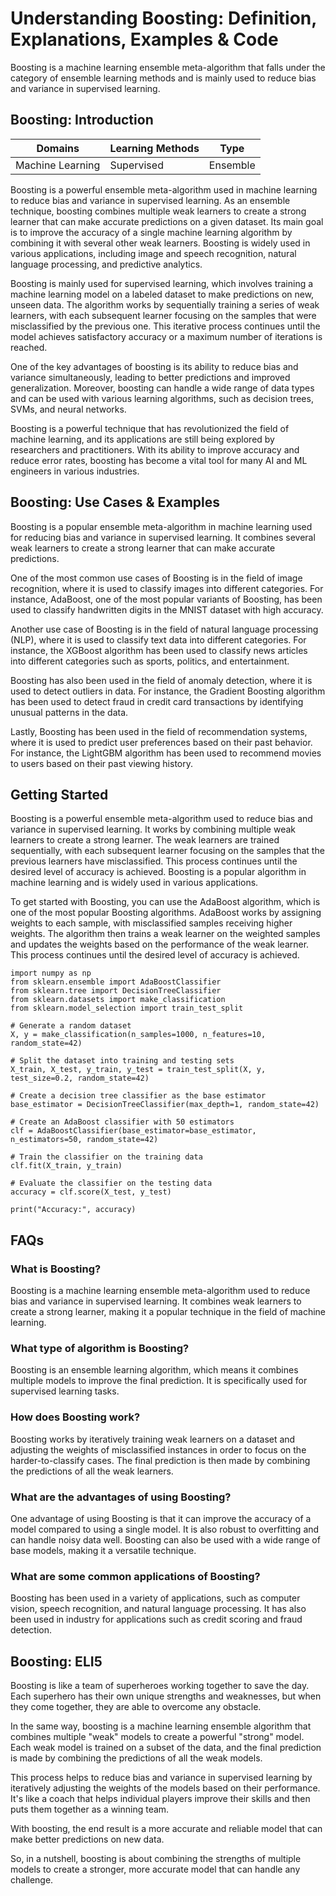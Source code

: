 # Understanding Boosting: Definition, Explanations, Examples & Code

Boosting is a machine learning ensemble meta-algorithm that falls under the
category of ensemble learning methods and is mainly used to reduce bias and
variance in supervised learning.

## Boosting: Introduction

Domains | Learning Methods | Type  
---|---|---  
Machine Learning | Supervised | Ensemble  
  
Boosting is a powerful ensemble meta-algorithm used in machine learning to
reduce bias and variance in supervised learning. As an ensemble technique,
boosting combines multiple weak learners to create a strong learner that can
make accurate predictions on a given dataset. Its main goal is to improve the
accuracy of a single machine learning algorithm by combining it with several
other weak learners. Boosting is widely used in various applications,
including image and speech recognition, natural language processing, and
predictive analytics.

Boosting is mainly used for supervised learning, which involves training a
machine learning model on a labeled dataset to make predictions on new, unseen
data. The algorithm works by sequentially training a series of weak learners,
with each subsequent learner focusing on the samples that were misclassified
by the previous one. This iterative process continues until the model achieves
satisfactory accuracy or a maximum number of iterations is reached.

One of the key advantages of boosting is its ability to reduce bias and
variance simultaneously, leading to better predictions and improved
generalization. Moreover, boosting can handle a wide range of data types and
can be used with various learning algorithms, such as decision trees, SVMs,
and neural networks.

Boosting is a powerful technique that has revolutionized the field of machine
learning, and its applications are still being explored by researchers and
practitioners. With its ability to improve accuracy and reduce error rates,
boosting has become a vital tool for many AI and ML engineers in various
industries.

## Boosting: Use Cases & Examples

Boosting is a popular ensemble meta-algorithm in machine learning used for
reducing bias and variance in supervised learning. It combines several weak
learners to create a strong learner that can make accurate predictions.

One of the most common use cases of Boosting is in the field of image
recognition, where it is used to classify images into different categories.
For instance, AdaBoost, one of the most popular variants of Boosting, has been
used to classify handwritten digits in the MNIST dataset with high accuracy.

Another use case of Boosting is in the field of natural language processing
(NLP), where it is used to classify text data into different categories. For
instance, the XGBoost algorithm has been used to classify news articles into
different categories such as sports, politics, and entertainment.

Boosting has also been used in the field of anomaly detection, where it is
used to detect outliers in data. For instance, the Gradient Boosting algorithm
has been used to detect fraud in credit card transactions by identifying
unusual patterns in the data.

Lastly, Boosting has been used in the field of recommendation systems, where
it is used to predict user preferences based on their past behavior. For
instance, the LightGBM algorithm has been used to recommend movies to users
based on their past viewing history.

## Getting Started

Boosting is a powerful ensemble meta-algorithm used to reduce bias and
variance in supervised learning. It works by combining multiple weak learners
to create a strong learner. The weak learners are trained sequentially, with
each subsequent learner focusing on the samples that the previous learners
have misclassified. This process continues until the desired level of accuracy
is achieved. Boosting is a popular algorithm in machine learning and is widely
used in various applications.

To get started with Boosting, you can use the AdaBoost algorithm, which is one
of the most popular Boosting algorithms. AdaBoost works by assigning weights
to each sample, with misclassified samples receiving higher weights. The
algorithm then trains a weak learner on the weighted samples and updates the
weights based on the performance of the weak learner. This process continues
until the desired level of accuracy is achieved.

    
    
    
    import numpy as np
    from sklearn.ensemble import AdaBoostClassifier
    from sklearn.tree import DecisionTreeClassifier
    from sklearn.datasets import make_classification
    from sklearn.model_selection import train_test_split
    
    # Generate a random dataset
    X, y = make_classification(n_samples=1000, n_features=10, random_state=42)
    
    # Split the dataset into training and testing sets
    X_train, X_test, y_train, y_test = train_test_split(X, y, test_size=0.2, random_state=42)
    
    # Create a decision tree classifier as the base estimator
    base_estimator = DecisionTreeClassifier(max_depth=1, random_state=42)
    
    # Create an AdaBoost classifier with 50 estimators
    clf = AdaBoostClassifier(base_estimator=base_estimator, n_estimators=50, random_state=42)
    
    # Train the classifier on the training data
    clf.fit(X_train, y_train)
    
    # Evaluate the classifier on the testing data
    accuracy = clf.score(X_test, y_test)
    
    print("Accuracy:", accuracy)
    
    

## FAQs

### What is Boosting?

Boosting is a machine learning ensemble meta-algorithm used to reduce bias and
variance in supervised learning. It combines weak learners to create a strong
learner, making it a popular technique in the field of machine learning.

### What type of algorithm is Boosting?

Boosting is an ensemble learning algorithm, which means it combines multiple
models to improve the final prediction. It is specifically used for supervised
learning tasks.

### How does Boosting work?

Boosting works by iteratively training weak learners on a dataset and
adjusting the weights of misclassified instances in order to focus on the
harder-to-classify cases. The final prediction is then made by combining the
predictions of all the weak learners.

### What are the advantages of using Boosting?

One advantage of using Boosting is that it can improve the accuracy of a model
compared to using a single model. It is also robust to overfitting and can
handle noisy data well. Boosting can also be used with a wide range of base
models, making it a versatile technique.

### What are some common applications of Boosting?

Boosting has been used in a variety of applications, such as computer vision,
speech recognition, and natural language processing. It has also been used in
industry for applications such as credit scoring and fraud detection.

## Boosting: ELI5

Boosting is like a team of superheroes working together to save the day. Each
superhero has their own unique strengths and weaknesses, but when they come
together, they are able to overcome any obstacle.

In the same way, boosting is a machine learning ensemble algorithm that
combines multiple "weak" models to create a powerful "strong" model. Each weak
model is trained on a subset of the data, and the final prediction is made by
combining the predictions of all the weak models.

This process helps to reduce bias and variance in supervised learning by
iteratively adjusting the weights of the models based on their performance.
It's like a coach that helps individual players improve their skills and then
puts them together as a winning team.

With boosting, the end result is a more accurate and reliable model that can
make better predictions on new data.

So, in a nutshell, boosting is about combining the strengths of multiple
models to create a stronger, more accurate model that can handle any
challenge.